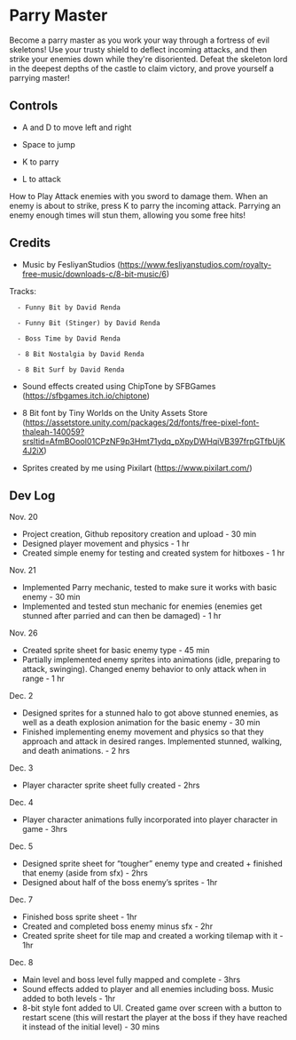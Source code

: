 <h1>Parry Master</h1>

Become a parry master as you work your way through a fortress of evil skeletons! Use your trusty shield to deflect incoming attacks, and then strike your enemies down while they're disoriented. Defeat the skeleton lord in the deepest depths of the castle to claim victory, and prove yourself a parrying master!

<h2>Controls</h2>

- A and D to move left and right

- Space to jump

- K to parry

- L to attack

How to Play
Attack enemies with you sword to damage them. When an enemy is about to strike, press K to parry the incoming attack. Parrying an enemy enough times will stun them, allowing you some free hits!

<h2>Credits</h2>

- Music by FesliyanStudios (https://www.fesliyanstudios.com/royalty-free-music/downloads-c/8-bit-music/6)

Tracks:

      - Funny Bit by David Renda

      - Funny Bit (Stinger) by David Renda
 
      - Boss Time by David Renda

      - 8 Bit Nostalgia by David Renda

      - 8 Bit Surf by David Renda

- Sound effects created using ChipTone by SFBGames (https://sfbgames.itch.io/chiptone)

- 8 Bit font by Tiny Worlds on the Unity Assets Store (https://assetstore.unity.com/packages/2d/fonts/free-pixel-font-thaleah-140059?srsltid=AfmBOooI01CPzNF9p3Hmt71ydq_pXpyDWHqiVB397frpGTfbUjK4J2iX)

- Sprites created by me using Pixilart (https://www.pixilart.com/)

<h2>Dev Log</h2>

Nov. 20
- Project creation, Github repository creation and upload - 30 min
- Designed player movement and physics - 1 hr
- Created simple enemy for testing and created system for hitboxes - 1 hr

Nov. 21
- Implemented Parry mechanic, tested to make sure it works with basic enemy - 30 min
- Implemented and tested stun mechanic for enemies (enemies get stunned after parried and can then be damaged) - 1 hr

Nov. 26
- Created sprite sheet for basic enemy type - 45 min
- Partially implemented enemy sprites into animations (idle, preparing to attack, swinging). Changed enemy behavior to only attack when in range - 1 hr

Dec. 2
- Designed sprites for a stunned halo to got above stunned enemies, as well as a death explosion animation for the basic enemy - 30 min
- Finished implementing enemy movement and physics so that they approach and attack in desired ranges. Implemented stunned, walking, and death animations. - 2 hrs

Dec. 3
- Player character sprite sheet fully created - 2hrs

Dec. 4
- Player character animations fully incorporated into player character in game - 3hrs

Dec. 5
- Designed sprite sheet for “tougher” enemy type and created + finished that enemy (aside from sfx) - 2hrs
- Designed about half of the boss enemy’s sprites - 1hr

Dec. 7
- Finished boss sprite sheet - 1hr
- Created and completed boss enemy minus sfx - 2hr
- Created sprite sheet for tile map and created a working tilemap with it - 1hr

Dec. 8
- Main level and boss level fully mapped and complete - 3hrs
- Sound effects added to player and all enemies including boss. Music added to both levels - 1hr
- 8-bit style font added to UI. Created game over screen with a button to restart scene (this will restart the player at the boss if they have reached it instead of the initial level) - 30 mins


